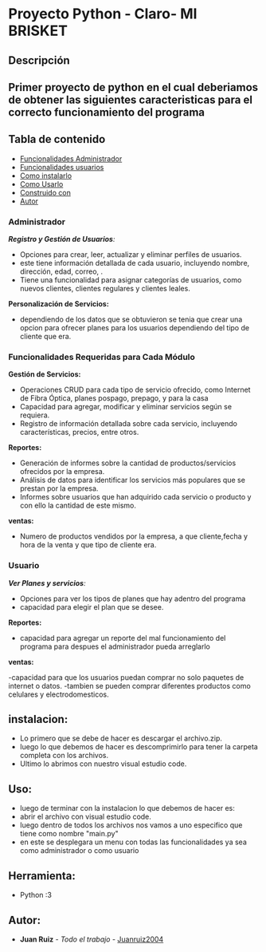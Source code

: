 # Proyecto Python - Claro- MI BRISKET

## Descripción
Primer proyecto de python en el cual deberiamos de obtener las siguientes caracteristicas para el correcto funcionamiento del programa
---
## Tabla de contenido
 - [Funcionalidades Administrador](###Administrador)
 - [Funcionalidades usuarios](###Usuario)
 - [Como instalarlo](##Instalacion)
 - [Como Usarlo](##Uso)
 - [Construido con](##Herramienta)
 - [Autor](##Autor)
   
### Administrador

***Registro y Gestión de Usuarios**:*

- Opciones para crear, leer, actualizar y eliminar perfiles de usuarios.
- este tiene información detallada de cada usuario, incluyendo nombre, dirección, edad, correo, .
- Tiene una funcionalidad para asignar categorías de usuarios, como nuevos clientes, clientes regulares y clientes leales.

**Personalización de Servicios:**

- dependiendo de los datos que se obtuvieron se tenia que crear una opcion para ofrecer planes para los usuarios dependiendo del tipo de cliente que era.

### Funcionalidades Requeridas para Cada Módulo

**Gestión de Servicios:**

- Operaciones CRUD para cada tipo de servicio ofrecido, como Internet de Fibra Óptica, planes pospago, prepago, y para la casa
- Capacidad para agregar, modificar y eliminar servicios según se requiera.
- Registro de información detallada sobre cada servicio, incluyendo características, precios, entre otros.

**Reportes:**

- Generación de informes sobre la cantidad de productos/servicios ofrecidos por la empresa.
- Análisis de datos para identificar los servicios más populares que se prestan por la empresa.
- Informes sobre usuarios que han adquirido cada servicio o producto y con ello la cantidad de este mismo.

**ventas:**

- Numero de productos vendidos por la empresa, a que cliente,fecha y hora de la venta y que tipo de cliente era.

### Usuario

***Ver Planes y servicios**:*

- Opciones para ver los tipos de planes que hay adentro del programa
- capacidad para elegir el plan que se desee.

**Reportes:**

- capacidad para agregar un reporte del mal funcionamiento del programa para despues el administrador pueda arreglarlo

**ventas:**

-capacidad para que los usuarios puedan comprar no solo paquetes de internet o datos.
-tambien se pueden comprar diferentes productos como celulares y electrodomesticos.



## instalacion:
 - Lo primero que se debe de hacer es descargar el archivo.zip.
 - luego lo que debemos de hacer es descomprimirlo para tener la carpeta completa con los archivos.
 - Ultimo lo abrimos con nuestro visual estudio code.
## Uso:
  - luego de terminar con la instalacion lo que debemos de hacer es:
  - abrir el archivo con visual estudio code.
  - luego dentro de todos los archivos nos vamos a uno especifico que tiene como nombre "main.py"
  - en este se desplegara un menu con todas las funcionalidades ya sea como administrador o como usuario

## Herramienta:
- Python :3

## Autor:
* **Juan Ruiz** - *Todo el trabajo* - [Juanruiz2004](https://github.com/JuanRuiz2004)
    

